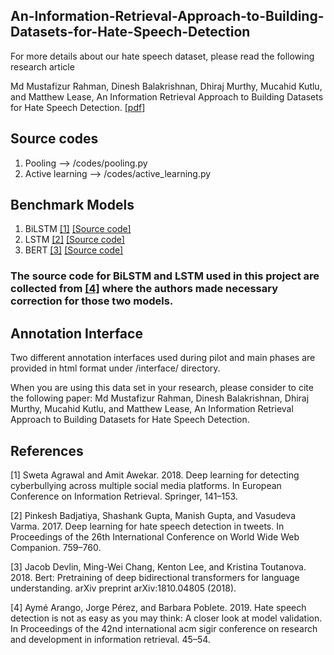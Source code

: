 ## An-Information-Retrieval-Approach-to-Building-Datasets-for-Hate-Speech-Detection

For more details about our hate speech dataset, please read the following research article 

Md Mustafizur Rahman, Dinesh Balakrishnan, Dhiraj Murthy, Mucahid Kutlu, and Matthew Lease, An Information Retrieval Approach to Building Datasets for Hate Speech Detection. [[pdf]](https://openreview.net/forum?id=jI_BbL-qjJN)


## Source codes

1. Pooling --> /codes/pooling.py 
2. Active learning --> /codes/active_learning.py


## Benchmark Models

1. BiLSTM [[1]](#1) [[Source code]](https://github.com/aymeam/User_distribution_experiments/tree/master/Model1_Experiments) 
2. LSTM [[2]](#2) [[Source code]](https://github.com/aymeam/User_distribution_experiments/tree/master/Model2_Experiments)
3. BERT [[3]](#3) [[Source code]](https://github.com/huggingface/transformers)

### The source code for BiLSTM and LSTM used in this project are collected from [[4]](#4) where the authors made necessary correction for those two models. 

## Annotation Interface
Two different annotation interfaces used during pilot and main phases are provided in html format under /interface/ directory. 

When you are using this data set in your research, please consider to cite the following paper:
Md Mustafizur Rahman, Dinesh Balakrishnan, Dhiraj Murthy, Mucahid Kutlu, and Matthew Lease, An Information Retrieval Approach to Building Datasets for Hate Speech Detection. 

## References
<a id="1">[1]</a> Sweta Agrawal and Amit Awekar. 2018. Deep learning for detecting cyberbullying across
multiple social media platforms. In European Conference on Information Retrieval. Springer,
141–153.

<a id="2">[2]</a> Pinkesh Badjatiya, Shashank Gupta, Manish Gupta, and Vasudeva Varma. 2017. Deep learning
for hate speech detection in tweets. In Proceedings of the 26th International Conference on
World Wide Web Companion. 759–760.

<a id="3">[3]</a> Jacob Devlin, Ming-Wei Chang, Kenton Lee, and Kristina Toutanova. 2018. Bert: Pretraining of deep bidirectional transformers for language understanding. arXiv preprint arXiv:1810.04805 (2018).

<a id="4">[4]</a> Aymé Arango, Jorge Pérez, and Barbara Poblete. 2019. Hate speech detection is not as easy as
you may think: A closer look at model validation. In Proceedings of the 42nd international
acm sigir conference on research and development in information retrieval. 45–54.
